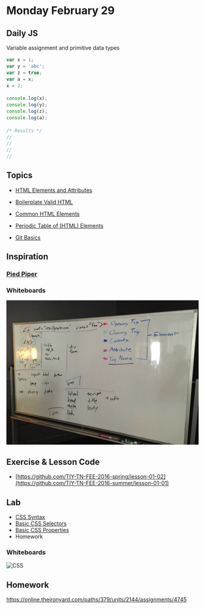 # Monday February 29


## Daily JS

Variable assignment and primitive data types

```js
var x = 1;
var y = 'abc';
var z = true;
var a = x;
x = 2;

console.log(x);
console.log(y);
console.log(z);
console.log(a);

/* Results */
//
//
//
//
```

## Topics

- [HTML Elements and Attributes](html.html)
- [Boilerplate Valid HTML](boilerplate.html)
- [Common HTML Elements](elements.html)
- [Periodic Table of (HTML) Elements](../../resources/html/table-of-elements.html)

- [Git Basics](git.html)

## Inspiration

### [Pied Piper](http://piedpiper.com)

### Whiteboards

![HTML](./whiteboard-html.jpg)

## Exercise & Lesson Code

- [https://github.com/TIY-TN-FEE-2016-spring/lesson-01-02](https://github.com/TIY-TN-FEE-2016-summer/lesson-01-01)

## Lab

- [CSS Syntax](https://developer.mozilla.org/en-US/docs/Web/CSS/Syntax)
- [Basic CSS Selectors](selectors.html)
- [Basic CSS Properties](properties.html)
- Homework

### Whiteboards

![CSS](./whiteboard-css.jpg)

## Homework

https://online.theironyard.com/paths/379/units/2144/assignments/4745
